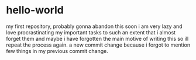 # hello-world
my first repository, probably gonna abandon this soon 
i am very lazy and love procrastinating my important tasks to such an extent that i almost forget them and maybe i have forgotten the main motive of writing this so ill repeat the process again.
a new commit change because i forgot to mention few things in my previous commit change.
